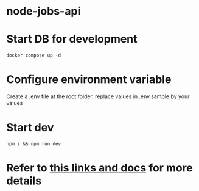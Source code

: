 # node-jobs-api

# Start DB for development
`docker compose up -d`

# Configure environment variable
Create a .env file at the root folder, replace values in .env.sample by your values

# Start dev
```
npm i && npm run dev
```
# Refer to [this links and docs](./Links.md) for more details
